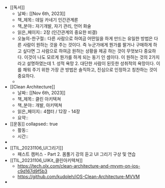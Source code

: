 - [[독서]]
	- 날짜:: [[Nov 6th, 2023]]
	- 책_제목:: 데일 카네기 인간관계론
	- 책_분야:: 자기개발, 자기 관리, 언어 화술
	- 읽은_페이지:: 2장 (인간관계의 중요한 비결)
	- 오늘의-한구절:: 다른 사람으로 하여금 어떤일을 하게 만드는 유일한 방법은 다른 사람이 원하는 것을 주는 것이다. 즉 누군가에게 뭔가를 팔거나 구매하게 하고 싶다면 그 사람으로 하여금 원하는 상황을 제공 하는 것이 무엇보다 중요하다. 이것이 나도 모르게 뭔가를 하게 되는 동기 인 셈이다.  이 원하는 것의 2가지라고 설명하였는데 1. 성적 욕망 2. 대단한 사람이 된듯한 성취적의 욕망이다. 이를 채워 주기 위한 가장 큰 방법은 솔직하고, 진심으로 인정하고 칭찬하는 것이 중요하다.
	-
- [[Clean Architecture]]
	- 날짜:: [[Nov 6th, 2023]]
	- 책_제목:: 클린 아키텍쳐
	- 책_분야:: 개발, 아키텍쳐
	- 읽은_페이지:: 4챕터 / 12장 - 14장
	- 요약::
- [[운동]]
  collapsed:: true
	- 활동::
	- 시간::
-
- [[TIL_20231106_UI그리기]]
	- 패스트 캠퍼스 - Part 2. 몸풀기 강의 듣고 UI 그리기 구상 및 연습
- [[TIL_20231106_UIKit_클린아키텍쳐]]
	- https://tech.olx.com/clean-architecture-and-mvvm-on-ios-c9d167d9f5b3
	- https://github.com/kudoleh/iOS-Clean-Architecture-MVVM
-